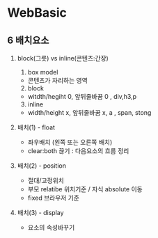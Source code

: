 
# WebBasic
## 6 배치요소
1. block(그릇) vs inline(콘텐츠:간장)
   1) box model
     - 콘텐츠가 자리하는 영역
   2) block
     - witdth/hegiht 0, 앞뒤줄바꿈 0 , div,h3,p
   3) inline
     - width/height x, 앞뒤줄바꿈 x, a , span, 
     stong
       


2. 배치(1) - float
   - 좌우배치 (왼쪽 또는 오른쪽 배치)
   - clear:both 끊기 : 다음요소의 흐름 정리

3. 배치(2) - position
   - 절대/고정위치 
   - 부모 relatibe 위치기준 / 자식 absolute 이동
   - fixed 브라우저 기준

4. 배치(3) - display
   - 요소의 속성바꾸기

